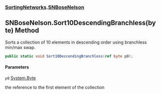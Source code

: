 ### [SortingNetworks](SortingNetworks.md 'SortingNetworks').[SNBoseNelson](SortingNetworks.SNBoseNelson.md 'SortingNetworks.SNBoseNelson')

## SNBoseNelson.Sort10DescendingBranchless(byte) Method

Sorts a collection of 10 elements in descending order using branchless min/max swap.

```csharp
public static void Sort10DescendingBranchless(ref byte p0);
```
#### Parameters

<a name='SortingNetworks.SNBoseNelson.Sort10DescendingBranchless(byte).p0'></a>

`p0` [System.Byte](https://docs.microsoft.com/en-us/dotnet/api/System.Byte 'System.Byte')

the reference to the first element of the collection